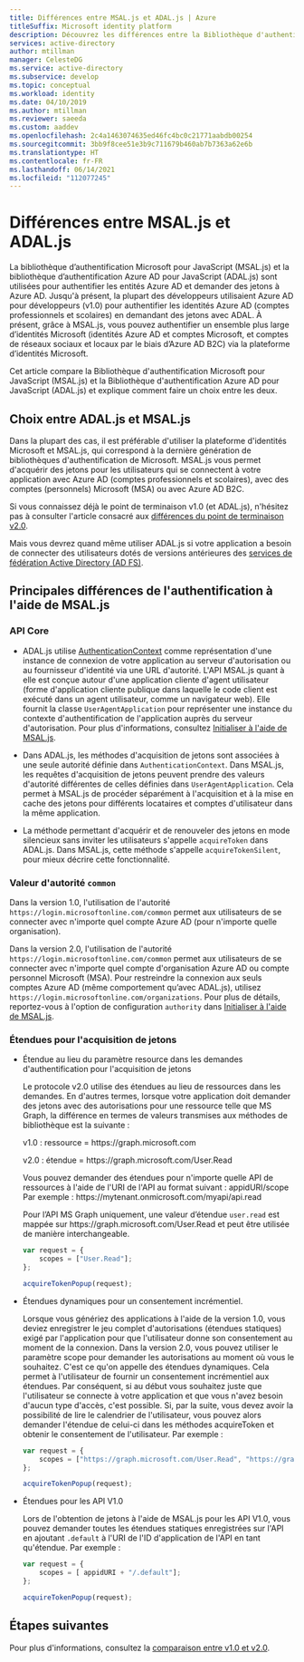 ```yaml
---
title: Différences entre MSAL.js et ADAL.js | Azure
titleSuffix: Microsoft identity platform
description: Découvrez les différences entre la Bibliothèque d'authentification Microsoft pour JavaScript (MSAL.js) et la Bibliothèque d'authentification Azure AD pour JavaScript (ADAL.js), et apprenez à faire un choix entre les deux.
services: active-directory
author: mtillman
manager: CelesteDG
ms.service: active-directory
ms.subservice: develop
ms.topic: conceptual
ms.workload: identity
ms.date: 04/10/2019
ms.author: mtillman
ms.reviewer: saeeda
ms.custom: aaddev
ms.openlocfilehash: 2c4a1463074635ed46fc4bc0c21771aabdb00254
ms.sourcegitcommit: 3bb9f8cee51e3b9c711679b460ab7b7363a62e6b
ms.translationtype: HT
ms.contentlocale: fr-FR
ms.lasthandoff: 06/14/2021
ms.locfileid: "112077245"
---
```

# <a name="differences-between-msaljs-and-adaljs"></a>Différences entre MSAL.js et ADAL.js

La bibliothèque d’authentification Microsoft pour JavaScript (MSAL.js) et la bibliothèque d’authentification Azure AD pour JavaScript (ADAL.js) sont utilisées pour authentifier les entités Azure AD et demander des jetons à Azure AD. Jusqu'à présent, la plupart des développeurs utilisaient Azure AD pour développeurs (v1.0) pour authentifier les identités Azure AD (comptes professionnels et scolaires) en demandant des jetons avec ADAL. À présent, grâce à MSAL.js, vous pouvez authentifier un ensemble plus large d’identités Microsoft (identités Azure AD et comptes Microsoft, et comptes de réseaux sociaux et locaux par le biais d’Azure AD B2C) via la plateforme d’identités Microsoft.

Cet article compare la Bibliothèque d'authentification Microsoft pour JavaScript (MSAL.js) et la Bibliothèque d'authentification Azure AD pour JavaScript (ADAL.js) et explique comment faire un choix entre les deux.

## <a name="choosing-between-adaljs-and-msaljs"></a>Choix entre ADAL.js et MSAL.js

Dans la plupart des cas, il est préférable d'utiliser la plateforme d'identités Microsoft et MSAL.js, qui correspond à la dernière génération de bibliothèques d'authentification de Microsoft. MSAL.js vous permet d'acquérir des jetons pour les utilisateurs qui se connectent à votre application avec Azure AD (comptes professionnels et scolaires), avec des comptes (personnels) Microsoft (MSA) ou avec Azure AD B2C.

Si vous connaissez déjà le point de terminaison v1.0 (et ADAL.js), n'hésitez pas à consulter l'article consacré aux [différences du point de terminaison v2.0](../azuread-dev/azure-ad-endpoint-comparison.md).

Mais vous devrez quand même utiliser ADAL.js si votre application a besoin de connecter des utilisateurs dotés de versions antérieures des [services de fédération Active Directory (AD FS)](/windows-server/identity/active-directory-federation-services).

## <a name="key-differences-in-authentication-with-msaljs"></a>Principales différences de l'authentification à l'aide de MSAL.js

### <a name="core-api"></a>API Core

* ADAL.js utilise [AuthenticationContext](https://github.com/AzureAD/azure-activedirectory-library-for-js/wiki/Config-authentication-context#authenticationcontext) comme représentation d'une instance de connexion de votre application au serveur d'autorisation ou au fournisseur d'identité via une URL d'autorité. L'API MSAL.js quant à elle est conçue autour d'une application cliente d'agent utilisateur (forme d'application cliente publique dans laquelle le code client est exécuté dans un agent utilisateur, comme un navigateur web). Elle fournit la classe `UserAgentApplication` pour représenter une instance du contexte d'authentification de l'application auprès du serveur d'autorisation. Pour plus d'informations, consultez [Initialiser à l'aide de MSAL.js](msal-js-initializing-client-applications.md).

* Dans ADAL.js, les méthodes d'acquisition de jetons sont associées à une seule autorité définie dans `AuthenticationContext`. Dans MSAL.js, les requêtes d'acquisition de jetons peuvent prendre des valeurs d'autorité différentes de celles définies dans `UserAgentApplication`. Cela permet à MSAL.js de procéder séparément à l'acquisition et à la mise en cache des jetons pour différents locataires et comptes d'utilisateur dans la même application.

* La méthode permettant d'acquérir et de renouveler des jetons en mode silencieux sans inviter les utilisateurs s'appelle `acquireToken` dans ADAL.js. Dans MSAL.js, cette méthode s'appelle `acquireTokenSilent`, pour mieux décrire cette fonctionnalité.

### <a name="authority-value-common"></a>Valeur d'autorité `common`

Dans la version 1.0, l'utilisation de l'autorité `https://login.microsoftonline.com/common` permet aux utilisateurs de se connecter avec n'importe quel compte Azure AD (pour n'importe quelle organisation).

Dans la version 2.0, l'utilisation de l'autorité `https://login.microsoftonline.com/common` permet aux utilisateurs de se connecter avec n'importe quel compte d'organisation Azure AD ou compte personnel Microsoft (MSA). Pour restreindre la connexion aux seuls comptes Azure AD (même comportement qu’avec ADAL.js), utilisez `https://login.microsoftonline.com/organizations`. Pour plus de détails, reportez-vous à l'option de configuration `authority` dans [Initialiser à l'aide de MSAL.js](msal-js-initializing-client-applications.md).

### <a name="scopes-for-acquiring-tokens"></a>Étendues pour l'acquisition de jetons
* Étendue au lieu du paramètre resource dans les demandes d'authentification pour l'acquisition de jetons

    Le protocole v2.0 utilise des étendues au lieu de ressources dans les demandes. En d'autres termes, lorsque votre application doit demander des jetons avec des autorisations pour une ressource telle que MS Graph, la différence en termes de valeurs transmises aux méthodes de bibliothèque est la suivante :

    v1.0 : ressource = https\://graph.microsoft.com

    v2.0 : étendue = https\://graph.microsoft.com/User.Read

    Vous pouvez demander des étendues pour n'importe quelle API de ressources à l'aide de l'URI de l'API au format suivant : appidURI/scope Par exemple : https:\//mytenant.onmicrosoft.com/myapi/api.read

    Pour l’API MS Graph uniquement, une valeur d’étendue `user.read` est mappée sur https:\//graph.microsoft.com/User.Read et peut être utilisée de manière interchangeable.

    ```javascript
    var request = {
        scopes = ["User.Read"];
    };

    acquireTokenPopup(request);   
    ```

* Étendues dynamiques pour un consentement incrémentiel.

    Lorsque vous génériez des applications à l'aide de la version 1.0, vous deviez enregistrer le jeu complet d'autorisations (étendues statiques) exigé par l'application pour que l'utilisateur donne son consentement au moment de la connexion. Dans la version 2.0, vous pouvez utiliser le paramètre scope pour demander les autorisations au moment où vous le souhaitez. C'est ce qu'on appelle des étendues dynamiques. Cela permet à l'utilisateur de fournir un consentement incrémentiel aux étendues. Par conséquent, si au début vous souhaitez juste que l'utilisateur se connecte à votre application et que vous n'avez besoin d'aucun type d'accès, c'est possible. Si, par la suite, vous devez avoir la possibilité de lire le calendrier de l'utilisateur, vous pouvez alors demander l'étendue de celui-ci dans les méthodes acquireToken et obtenir le consentement de l'utilisateur. Par exemple :

    ```javascript
    var request = {
        scopes = ["https://graph.microsoft.com/User.Read", "https://graph.microsoft.com/Calendar.Read"];
    };

    acquireTokenPopup(request);   
    ```

* Étendues pour les API V1.0

    Lors de l'obtention de jetons à l'aide de MSAL.js pour les API V1.0, vous pouvez demander toutes les étendues statiques enregistrées sur l'API en ajoutant `.default` à l'URI de l'ID d'application de l'API en tant qu'étendue. Par exemple :

    ```javascript
    var request = {
        scopes = [ appidURI + "/.default"];
    };

    acquireTokenPopup(request);
    ```

## <a name="next-steps"></a>Étapes suivantes
Pour plus d'informations, consultez la [comparaison entre v1.0 et v2.0](../azuread-dev/azure-ad-endpoint-comparison.md).
